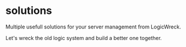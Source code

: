 solutions
=========

Multiple usefull solutions for your server management from LogicWreck.

Let's wreck the old logic system and build a better one together.